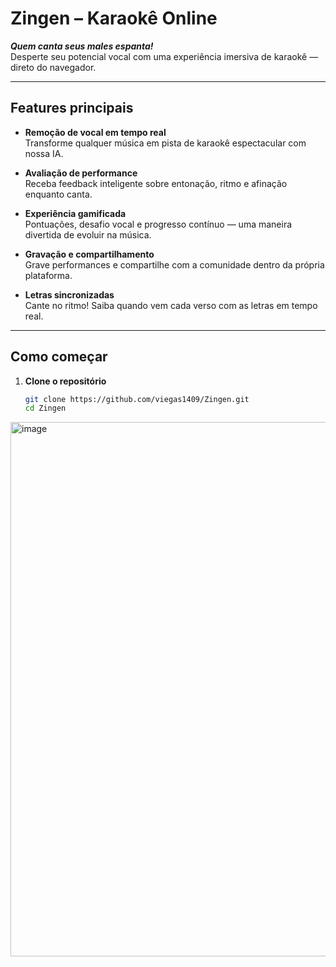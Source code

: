 #  Zingen – Karaokê Online

**_Quem canta seus males espanta!_**  
Desperte seu potencial vocal com uma experiência imersiva de karaokê — direto do navegador.

---

##  Features principais

- **Remoção de vocal em tempo real**  
  Transforme qualquer música em pista de karaokê espectacular com nossa IA.

- **Avaliação de performance**  
  Receba feedback inteligente sobre entonação, ritmo e afinação enquanto canta.

- **Experiência gamificada**  
  Pontuações, desafio vocal e progresso contínuo — uma maneira divertida de evoluir na música.

- **Gravação e compartilhamento**  
  Grave performances e compartilhe com a comunidade dentro da própria plataforma.

- **Letras sincronizadas**  
  Cante no ritmo! Saiba quando vem cada verso com as letras em tempo real.

---

##  Como começar

1. **Clone o repositório**  
   ```bash
   git clone https://github.com/viegas1409/Zingen.git
   cd Zingen
<img width="1893" height="855" alt="image" src="https://github.com/user-attachments/assets/a4b9200c-369b-4dd1-a635-9c7c1dc39fcc" />
